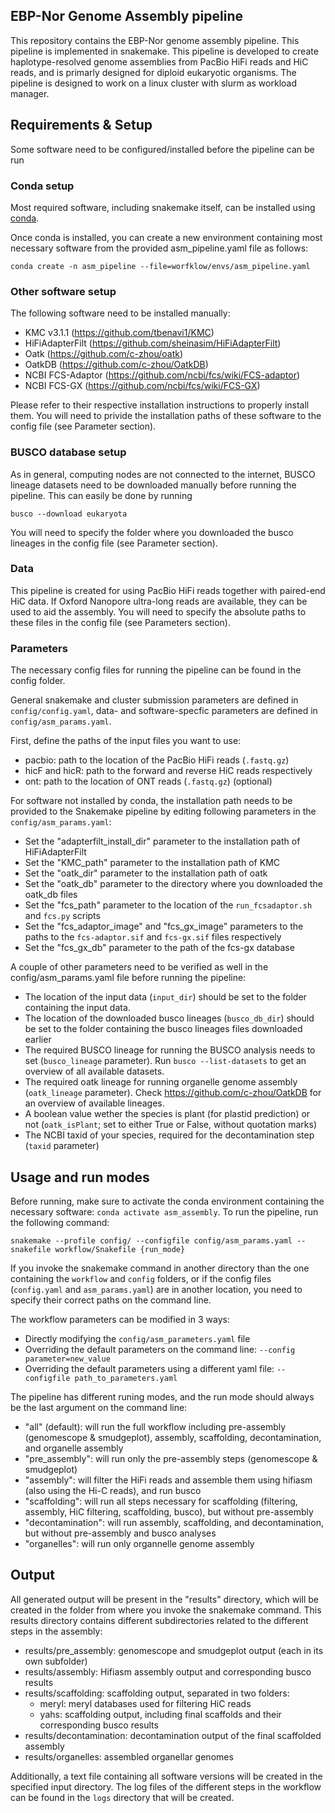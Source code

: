 ## EBP-Nor Genome Assembly pipeline

This repository contains the EBP-Nor genome assembly pipeline. This pipeline is implemented in snakemake.
This pipeline is developed to create haplotype-resolved genome assemblies from PacBio HiFi reads and HiC reads,
and is primarly designed for diploid eukaryotic organisms. The pipeline is designed to work on a linux cluster with slurm as workload manager.

## Requirements & Setup

Some software need to be configured/installed before the pipeline can be run

### Conda setup

Most required software, including snakemake itself, can be installed using [conda](https://conda.io/projects/conda/en/latest/user-guide/install/index.html).

Once conda is installed, you can create a new environment containing most necessary software from the provided asm_pipeline.yaml file as follows:

```shell
conda create -n asm_pipeline --file=worfklow/envs/asm_pipeline.yaml
```

### Other software setup

The following software need to be installed manually:

- KMC v3.1.1 (https://github.com/tbenavi1/KMC)
- HiFiAdapterFilt (https://github.com/sheinasim/HiFiAdapterFilt)
- Oatk (https://github.com/c-zhou/oatk)
- OatkDB (https://github.com/c-zhou/OatkDB)
- NCBI FCS-Adaptor (https://github.com/ncbi/fcs/wiki/FCS-adaptor)
- NCBI FCS-GX (https://github.com/ncbi/fcs/wiki/FCS-GX)

Please refer to their respective installation instructions to properly install them. You will need to privide the installation paths of these software to the config file (see Parameter section).

### BUSCO database setup

As in general, computing nodes are not connected to the internet, BUSCO lineage datasets need to be downloaded manually before running the pipeline.
This can easily be done by running

```shell
busco --download eukaryota
```

You will need to specify the folder where you downloaded the busco lineages in the config file (see Parameter section).

### Data

This pipeline is created for using PacBio HiFi reads together with paired-end HiC data.
If Oxford Nanopore ultra-long reads are available, they can be used to aid the assembly.
You will need to specify the absolute paths to these files in the config file (see Parameters section).

### Parameters

The necessary config files for running the pipeline can be found in the config folder.

General snakemake and cluster submission parameters are defined in ```config/config.yaml```, 
data- and software-specfic parameters are defined in ```config/asm_params.yaml```.

First, define the paths of the input files you want to use:
- pacbio: path to the location of the PacBio HiFi reads (```.fastq.gz```)
- hicF and hicR: path to the forward and reverse HiC reads respectively
- ont: path to the location of ONT reads (```.fastq.gz```) (optional)

For software not installed by conda, the installation path needs to be provided to the Snakemake pipeline by editing following parameters in the ```config/asm_params.yaml```:

- Set the "adapterfilt_install_dir" parameter to the installation path of HiFiAdapterFilt
- Set the "KMC_path" parameter to the installation path of KMC
- Set the "oatk_dir" parameter to the installation path of oatk
- Set the "oatk_db" parameter to the directory where you downloaded the oatk_db files
- Set the "fcs_path" parameter to the location of the ```run_fcsadaptor.sh``` and ```fcs.py``` scripts
- Set the "fcs_adaptor_image" and "fcs_gx_image" parameters to the paths to the ```fcs-adaptor.sif``` and ```fcs-gx.sif``` files respectively
- Set the "fcs_gx_db" parameter to the path of the fcs-gx database

A couple of other parameters need to be verified as well in the config/asm_params.yaml file before running the pipeline:

- The location of the input data (```input_dir```) should be set to the folder containing the input data.
- The location of the downloaded busco lineages (```busco_db_dir```) should be set to the folder containing the busco lineages files downloaded earlier
- The required BUSCO lineage for running the BUSCO analysis needs to set (```busco_lineage``` parameter). Run ```busco --list-datasets``` to get an overview of all available datasets.
- The required oatk lineage for running organelle genome assembly (```oatk_lineage``` parameter). Check https://github.com/c-zhou/OatkDB for an overview of available lineages.
- A boolean value wether the species is plant (for plastid prediction) or not (```oatk_isPlant```; set to either True or False, without quotation marks)
- The NCBI taxid of your species, required for the decontamination step (```taxid``` parameter)

## Usage and run modes

Before running, make sure to activate the conda environment containing the necessary software: ```conda activate asm_assembly```.
To run the pipeline, run the following command:

```
snakemake --profile config/ --configfile config/asm_params.yaml --snakefile workflow/Snakefile {run_mode}
```

If you invoke the snakemake command in another directory than the one containing the ```workflow``` and ```config``` folders, 
or if the config files (```config.yaml``` and ```asm_params.yaml```) are in another location, you need to specify their correct paths on the command line.

The workflow parameters can be modified in 3 ways:
- Directly modifying the ```config/asm_parameters.yaml``` file
- Overriding the default parameters on the command line: ```--config parameter=new_value```
- Overriding the default parameters using a different yaml file: ```--configfile path_to_parameters.yaml```

The pipeline has different runing modes, and the run mode should always be the last argument on the command line:

- "all" (default): will run the full workflow including pre-assembly (genomescope & smudgeplot), assembly, scaffolding, decontamination, and organelle assembly
- "pre_assembly": will run only the pre-assembly steps (genomescope & smudgeplot)
- "assembly": will filter the HiFi reads and assemble them using hifiasm (also using the Hi-C reads), and run busco
- "scaffolding": will run all steps necessary for scaffolding (filtering, assembly, HiC filtering, scaffolding, busco), but without pre-assembly
- "decontamination": will run assembly, scaffolding, and decontamination, but without pre-assembly and busco analyses
- "organelles": will run only organnelle genome assembly

## Output

All generated output will be present in the "results" directory, which will be created in the folder from where you invoke the snakemake command.
This results directory contains different subdirectories related to the different steps in the assembly:
- results/pre_assembly: genomescope and smudgeplot output (each in its own subfolder)
- results/assembly: Hifiasm assembly output and corresponding busco results
- results/scaffolding: scaffolding output, separated in two folders:
  - meryl: meryl databases used for filtering HiC reads
  - yahs: scaffolding output, including final scaffolds and their corresponding busco results
- results/decontamination: decontamination output of the final scaffolded assembly
- results/organelles: assembled organellar genomes

Additionally, a text file containing all software versions will be created in the specified input directory.
The log files of the different steps in the workflow can be found in the ```logs``` directory that will be created.